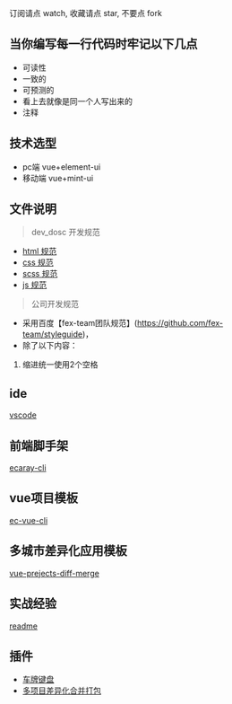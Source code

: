 订阅请点 watch, 收藏请点 star, 不要点 fork

## 当你编写每一行代码时牢记以下几点

* 可读性
* 一致的
* 可预测的
* 看上去就像是同一个人写出来的
* 注释

## 技术选型
* pc端 vue+element-ui
* 移动端 vue+mint-ui

## 文件说明

> dev_dosc 开发规范

* [html 规范](https://github.com/wqb2017/ecaray_web/blob/master/dev-dosc/html.md)
* [css 规范](https://github.com/wqb2017/ecaray_web/blob/master/dev-dosc/css.md)
* [scss 规范](https://github.com/wqb2017/ecaray_web/blob/master/dev-dosc/scss.md)
* [js 规范](https://github.com/wqb2017/ecaray_web/blob/master/dev-dosc/js.md)

> 公司开发规范
* 采用百度【fex-team团队规范】(https://github.com/fex-team/styleguide)，
* 除了以下内容：
1. 缩进统一使用2个空格

## ide
[vscode](https://github.com/wqb2017/vscode-plugins)

## 前端脚手架
[ecaray-cli](https://github.com/wqb2017/ecaray-cli)

## vue项目模板
[ec-vue-cli](https://github.com/wqb2017/ec-vue-cli)

## 多城市差异化应用模板
[vue-prejects-diff-merge](https://github.com/wqb2017/vue-prejects-diff-merge)

## 实战经验
[readme](https://github.com/wqb2017/blog/tree/master/readme)

## 插件
* [车牌键盘](https://github.com/liaoyinglong/plate-number-input)
* [多项目差异化合并打包](https://github.com/wqb2017/projects-merge)
